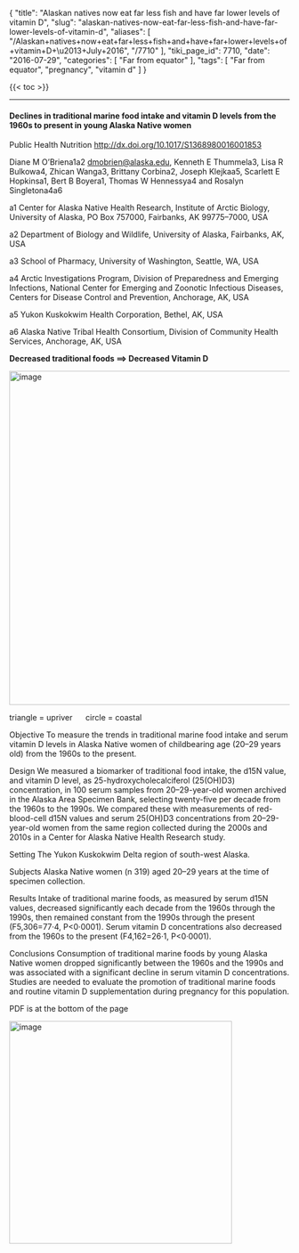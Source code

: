 {
    "title": "Alaskan natives now eat far less fish and have far lower levels of vitamin D",
    "slug": "alaskan-natives-now-eat-far-less-fish-and-have-far-lower-levels-of-vitamin-d",
    "aliases": [
        "/Alaskan+natives+now+eat+far+less+fish+and+have+far+lower+levels+of+vitamin+D+\u2013+July+2016",
        "/7710"
    ],
    "tiki_page_id": 7710,
    "date": "2016-07-29",
    "categories": [
        "Far from equator"
    ],
    "tags": [
        "Far from equator",
        "pregnancy",
        "vitamin d"
    ]
}


{{< toc >}}

---

#### Declines in traditional marine food intake and vitamin D levels from the 1960s to present in young Alaska Native women

Public Health Nutrition  http://dx.doi.org/10.1017/S1368980016001853

Diane M O’Briena1a2 dmobrien@alaska.edu, Kenneth E Thummela3, Lisa R Bulkowa4, Zhican Wanga3, Brittany Corbina2, Joseph Klejkaa5, Scarlett E Hopkinsa1, Bert B Boyera1, Thomas W Hennessya4 and Rosalyn Singletona4a6

a1 Center for Alaska Native Health Research, Institute of Arctic Biology, University of Alaska, PO Box 757000, Fairbanks, AK 99775–7000, USA

a2 Department of Biology and Wildlife, University of Alaska, Fairbanks, AK, USA

a3 School of Pharmacy, University of Washington, Seattle, WA, USA

a4 Arctic Investigations Program, Division of Preparedness and Emerging Infections, National Center for Emerging and Zoonotic Infectious Diseases, Centers for Disease Control and Prevention, Anchorage, AK, USA

a5 Yukon Kuskokwim Health Corporation, Bethel, AK, USA

a6 Alaska Native Tribal Health Consortium, Division of Community Health Services, Anchorage, AK, USA

 **Decreased traditional foods ==> Decreased Vitamin D** 

<img src="https://d378j1rmrlek7x.cloudfront.net/attachments/jpeg/sw-alaska.jpg" alt="image" width="600">

triangle = upriver &nbsp; &nbsp; &nbsp;circle = coastal

Objective To measure the trends in traditional marine food intake and serum vitamin D levels in Alaska Native women of childbearing age (20–29 years old) from the 1960s to the present.

Design We measured a biomarker of traditional food intake, the d15N value, and vitamin D level, as 25-hydroxycholecalciferol (25(OH)D3) concentration, in 100 serum samples from 20–29-year-old women archived in the Alaska Area Specimen Bank, selecting twenty-five per decade from the 1960s to the 1990s. We compared these with measurements of red-blood-cell d15N values and serum 25(OH)D3 concentrations from 20–29-year-old women from the same region collected during the 2000s and 2010s in a Center for Alaska Native Health Research study.

Setting The Yukon Kuskokwim Delta region of south-west Alaska.

Subjects Alaska Native women (n 319) aged 20–29 years at the time of specimen collection.

Results Intake of traditional marine foods, as measured by serum d15N values, decreased significantly each decade from the 1960s through the 1990s, then remained constant from the 1990s through the present (F5,306=77·4, P<0·0001). Serum vitamin D concentrations also decreased from the 1960s to the present (F4,162=26·1, P<0·0001).

Conclusions Consumption of traditional marine foods by young Alaska Native women dropped significantly between the 1960s and the 1990s and was associated with a significant decline in serum vitamin D concentrations. Studies are needed to evaluate the promotion of traditional marine foods and routine vitamin D supplementation during pregnancy for this population.

PDF is at the bottom of the page

<img src="https://d378j1rmrlek7x.cloudfront.net/attachments/jpeg/delta.jpg" alt="image" width="400">